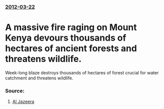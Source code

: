 ### [2012-03-22](/news/2012/03/22/index.md)

# A massive fire raging on Mount Kenya devours thousands of hectares of ancient forests and threatens wildlife. 

Week-long blaze destroys thousands of hectares of forest crucial for water catchment and threatens wildlife.


### Source:

1. [Al Jazeera](http://www.aljazeera.com/news/africa/2012/03/20123229592167488.html)
